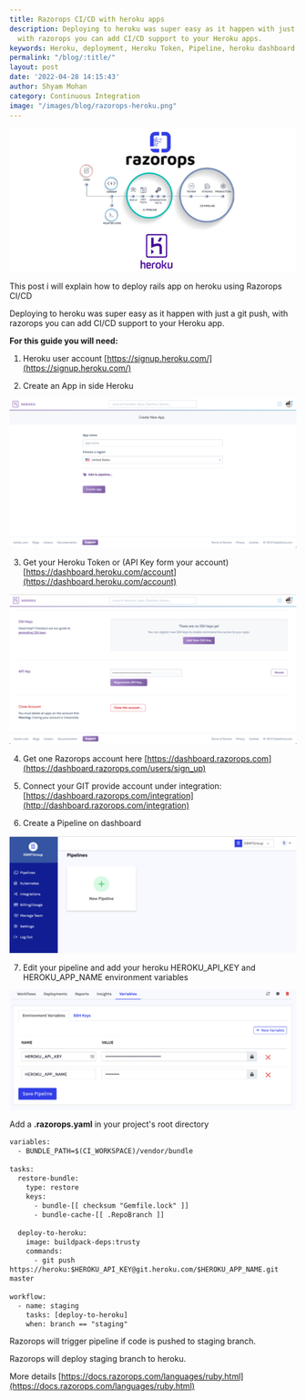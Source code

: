 ```yaml
---
title: Razorops CI/CD with heroku apps
description: Deploying to heroku was super easy as it happen with just a git push,
  with razorops you can add CI/CD support to your Heroku apps.
keywords: Heroku, deployment, Heroku Token, Pipeline, heroku dashboard
permalink: "/blog/:title/"
layout: post
date: '2022-04-28 14:15:43'
author: Shyam Mohan
category: Continuous Integration
image: "/images/blog/razorops-heroku.png"
---
```


<img src="/images/blog/razorops-heroku.png" />

This post i will explain how to deploy rails app on heroku using Razorops CI/CD

Deploying to heroku was super easy as it happen with just a git push, with razorops you can add CI/CD support to your Heroku app.

**For this guide you will need:**

1) Heroku user account [https://signup.heroku.com/](https://signup.heroku.com/)

2) Create an App in side Heroku 

![](/images/blog/heroku-create-new-app.png)

3) Get your Heroku Token or (API Key form your account)  [https://dashboard.heroku.com/account](https://dashboard.heroku.com/account)

![](/images/blog/heroku-api-key.png)

4) Get one Razorops account here [https://dashboard.razorops.com](https://dashboard.razorops.com/users/sign_up)

5) Connect your GIT provide account under integration: 
[https://dashboard.razorops.com/integration](http://dashboard.razorops.com/integration)

6) Create a Pipeline on dashboard

![](/images/blog/razorops-pipeline.png)


7) Edit your pipeline and add your heroku HEROKU_API_KEY and HEROKU_APP_NAME environment variables

![](/images/blog/edit-razorops-pipeline.png)

Add a **.razorops.yaml** in your project's root directory 

```
variables:
  - BUNDLE_PATH=$(CI_WORKSPACE)/vendor/bundle

tasks:
  restore-bundle:
    type: restore
    keys:
      - bundle-[[ checksum "Gemfile.lock" ]]
      - bundle-cache-[[ .RepoBranch ]]

  deploy-to-heroku:
    image: buildpack-deps:trusty
    commands:
      - git push https://heroku:$HEROKU_API_KEY@git.heroku.com/$HEROKU_APP_NAME.git master

workflow:
  - name: staging
    tasks: [deploy-to-heroku]
    when: branch == "staging"

```

Razorops will trigger pipeline if code is pushed to staging branch. 

Razorops will deploy staging branch to heroku. 

More details [https://docs.razorops.com/languages/ruby.html](https://docs.razorops.com/languages/ruby.html)
